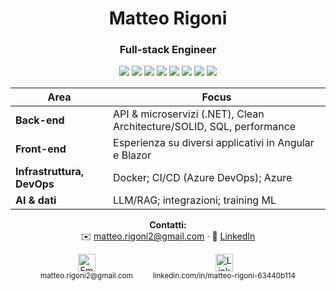 <div align="center">

# Matteo Rigoni
### Full-stack Engineer

<p>
<img src="https://img.shields.io/badge/.NET-512BD4?style=flat&logo=dotnet&logoColor=white" />
<img src="https://img.shields.io/badge/Blazor-512BD4?style=flat&logo=blazor&logoColor=white" />
  <img src="https://img.shields.io/badge/SQL%20Server-CC2927?style=flat&logo=microsoftsqlserver&logoColor=white" />
<img src="https://img.shields.io/badge/OpenAI-000000?style=flat&logo=openai&logoColor=white" />
<img src="https://img.shields.io/badge/Angular-DD0031?style=flat&logo=angular&logoColor=white" />
<img src="https://img.shields.io/badge/Azure-0078D4?style=flat&logo=microsoftazure&logoColor=white" />
<img src="https://img.shields.io/badge/Azure%20DevOps-0078D7?style=flat&logo=azuredevops&logoColor=white" />
<img src="https://img.shields.io/badge/Docker-2496ED?style=flat&logo=docker&logoColor=white" />
</p>

| Area | Focus |
|---|---|
| **Back-end** | API & microservizi (.NET), Clean Architecture/SOLID, SQL, performance  
| **Front-end** | Esperienza su diversi applicativi in Angular e Blazor |
| **Infrastruttura, DevOps** | Docker; CI/CD (Azure DevOps); Azure |
| **AI & dati** | LLM/RAG; integrazioni; training ML

<p align="center">
  <strong>Contatti:</strong><br/>
  ✉️ <a href="mailto:matteo.rigoni2@gmail.com">matteo.rigoni2@gmail.com</a> · 🔗 <a href="https://www.linkedin.com/in/matteo-rigoni-63440b114/">LinkedIn</a>
</p>

</div>

<!-- CONTATTI -->
<!-- CONTATTI -->
<p align="center">
  <a href="mailto:matteo.rigoni2@gmail.com" style="text-decoration:none; display:inline-block; margin:0 14px;">
    <img alt="Email" src="https://cdn.simpleicons.org/gmail/EA4335" height="28" />
    <br/><sub>matteo.rigoni2@gmail.com</sub>
  </a>
  <a href="https://www.linkedin.com/in/matteo-rigoni-63440b114/" style="text-decoration:none; display:inline-block; margin:0 14px;">
    <img alt="LinkedIn" src="https://cdn.simpleicons.org/linkedin/0A66C2" height="28" />
    <br/><sub>linkedin.com/in/matteo-rigoni-63440b114</sub>
  </a>
</p>




<!---
MatteoRigoni/MatteoRigoni is a ✨ special ✨ repository because its `README.md` (this file) appears on your GitHub profile.
You can click the Preview link to take a look at your changes.
--->
